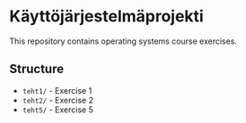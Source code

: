 # Käyttöjärjestelmäprojekti

This repository contains operating systems course exercises.

## Structure

- `teht1/` - Exercise 1
- `teht2/` - Exercise 2  
- `teht5/` - Exercise 5